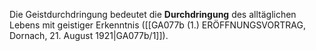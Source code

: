 
Die Geistdurchdringung bedeutet die **Durchdringung** des alltäglichen Lebens mit geistiger Erkenntnis ([[GA077b (1.) ERÖFFNUNGSVORTRAG, Dornach, 21. August 1921|GA077b/1]]).
